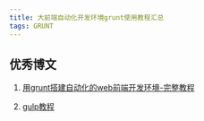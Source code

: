 ```yaml
---
title: 大前端自动化开发环境grunt使用教程汇总
tags: GRUNT
---
```

## 优秀博文
1. [用grunt搭建自动化的web前端开发环境-完整教程](http://blog.csdn.net/wangfupeng1988/article/details/46418203/)

2. [gulp教程](http://i5ting.github.io/stuq-gulp/)
